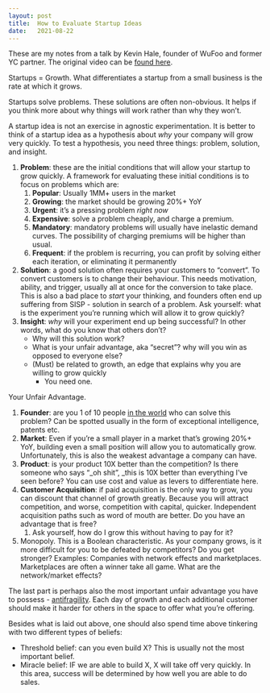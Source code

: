 ```yaml
---
layout: post
title:  How to Evaluate Startup Ideas
date:   2021-08-22
---
```

These are my notes from a talk by Kevin Hale, founder of WuFoo and former YC partner. The original video can be [found here](https://www.youtube.com/watch?v=DOtCl5PU8F0&t).

Startups = Growth. What differentiates a startup from a small business is the rate at which it grows.

Startups solve problems. These solutions are often non-obvious. It helps if you think more about why things will work rather than why they won’t. 

A startup idea is not an exercise in agnostic experimentation. It is better to think of a startup idea as a hypothesis about _why_ your company will grow very quickly. To test a hypothesis, you need three things: problem, solution, and insight. 

1. **Problem**: these are the initial conditions that will allow your startup to grow quickly. A framework for evaluating these initial conditions is to focus on problems which are:
    1. **Popular**: Usually 1MM+ users in the market 
    2. **Growing**: the market should be growing 20%+ YoY
    3. **Urgent**: it’s a pressing problem _right now_  
    4. **Expensive**: solve a problem cheaply, and charge a premium. 
    5. **Mandatory**: mandatory problems will usually have inelastic demand curves. The possibility of charging premiums will be higher than usual.
    6. **Frequent**: if the problem is recurring, you can profit by solving either each iteration, or eliminating it permanently 
2. **Solution**: a good solution often requires your customers to “convert”. To convert customers is to change their behaviour. This needs motivation, ability, and trigger, usually all at once for the conversion to take place. This is also a bad place to _start_ your thinking, and founders often end up suffering from SISP - solution in search of a problem. Ask yourself: what is the experiment you’re running which will allow it to grow quickly?
3. **Insight**: _why_ will your experiment end up being successful? In other words, what do you know that others don’t? 
    *  Why will this solution work?
    *  What is your unfair advantage, aka “secret”? why will you win as opposed to everyone else?
    * (Must) be related to growth, an edge that explains why you are willing to grow quickly
      * You need one. 

Your Unfair Advantage. 

1. **Founder**: are you 1 of 10 people <span style="text-decoration:underline;">in the world</span> who can solve this problem? Can be spotted usually in the form of exceptional intelligence, patents etc. 
2. **Market**: Even if you’re a small player in a market that’s growing 20%+ YoY, building even a small position will allow you to automatically grow. Unfortunately, this is also the weakest advantage a company can have. 
3. **Product**: is your product 10X better than the competition? Is there someone who says “_oh shit”, _this is 10X better than everything I’ve seen before? You can use cost and value as levers to differentiate here. 
4. **Customer Acquisition**: if paid acquisition is the only way to grow, you can discount that channel of growth greatly. Because you will attract competition, and worse, competition with capital, quicker. Independent acquisition paths such as word of mouth are better. Do you have an advantage that is free?
    1. Ask yourself, how do I grow this without having to pay for it?
5. Monopoly. This is a Boolean characteristic. As your company grows, is it more difficult for you to be defeated by competitors? Do you get stronger? Examples: Companies with network effects and marketplaces. Marketplaces are often a winner take all game. What are the network/market effects? 

The last part is perhaps also the most important unfair advantage you have to possess - [antifragility](https://www.wikiwand.com/en/Antifragile). Each day of growth and each additional customer should make it harder for others in the space to offer what you’re offering. 

Besides what is laid out above, one should also spend time above tinkering with two different types of beliefs:

* Threshold belief: can you even build X? This is usually not the most important belief. 
* Miracle belief: IF we are able to build X, X will take off very quickly. In this area, success will be determined by how well you are able to do sales.
